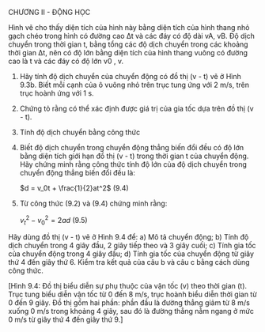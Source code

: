 CHƯƠNG II - ĐỘNG HỌC

Hình vẽ cho thấy diện tích của hình này bằng diện tích của hình thang nhỏ gạch chéo trong hình có đường cao Δt và các đáy có độ dài vA, vB. Độ dịch chuyển trong thời gian t, bằng tổng các độ dịch chuyển trong các khoảng thời gian Δt, nên có độ lớn bằng diện tích của hình thang vuông có đường cao là t và các đáy có độ lớn v0 , v.

1. Hãy tính độ dịch chuyển của chuyển động có đồ thị (v - t) vẽ ở Hình 9.3b. Biết mỗi cạnh của ô vuông nhỏ trên trục tung ứng với 2 m/s, trên trục hoành ứng với 1 s.
2. Chứng tỏ rằng có thể xác định được giá trị của gia tốc dựa trên đồ thị (v - t).

2. Tính độ dịch chuyển bằng công thức

1. Biết độ dịch chuyển trong chuyển động thẳng biến đổi đều có độ lớn bằng diện tích giới hạn đồ thị (v - t) trong thời gian t của chuyển động. Hãy chứng minh rằng công thức tính độ lớn của độ dịch chuyển trong chuyển động thẳng biến đổi đều là:

   $d = v_0t + \frac{1}{2}at^2$ (9.4)

2. Từ công thức (9.2) và (9.4) chứng minh rằng:

   $v_t^2 - v_0^2 = 2ad$ (9.5)

Hãy dùng đồ thị (v - t) vẽ ở Hình 9.4 để:
a) Mô tả chuyển động;
b) Tính độ dịch chuyển trong 4 giây đầu, 2 giây tiếp theo và 3 giây cuối;
c) Tính gia tốc của chuyển động trong 4 giây đầu;
d) Tính gia tốc của chuyển động từ giây thứ 4 đến giây thứ 6.
Kiểm tra kết quả của câu b và câu c bằng cách dùng công thức.

[Hình 9.4: Đồ thị biểu diễn sự phụ thuộc của vận tốc (v) theo thời gian (t). Trục tung biểu diễn vận tốc từ 0 đến 8 m/s, trục hoành biểu diễn thời gian từ 0 đến 9 giây. Đồ thị gồm hai phần: phần đầu là đường thẳng giảm từ 8 m/s xuống 0 m/s trong khoảng 4 giây, sau đó là đường thẳng nằm ngang ở mức 0 m/s từ giây thứ 4 đến giây thứ 9.]